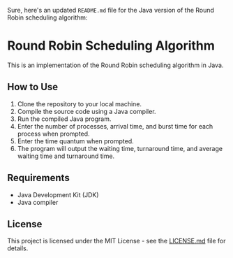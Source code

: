 Sure, here's an updated `README.md` file for the Java version of the Round Robin scheduling algorithm:

# Round Robin Scheduling Algorithm

This is an implementation of the Round Robin scheduling algorithm in Java.

## How to Use

1. Clone the repository to your local machine.
2. Compile the source code using a Java compiler.
3. Run the compiled Java program.
4. Enter the number of processes, arrival time, and burst time for each process when prompted.
5. Enter the time quantum when prompted.
6. The program will output the waiting time, turnaround time, and average waiting time and turnaround time.

## Requirements

- Java Development Kit (JDK)
- Java compiler

## License

This project is licensed under the MIT License - see the [LICENSE.md](LICENSE.md) file for details.
